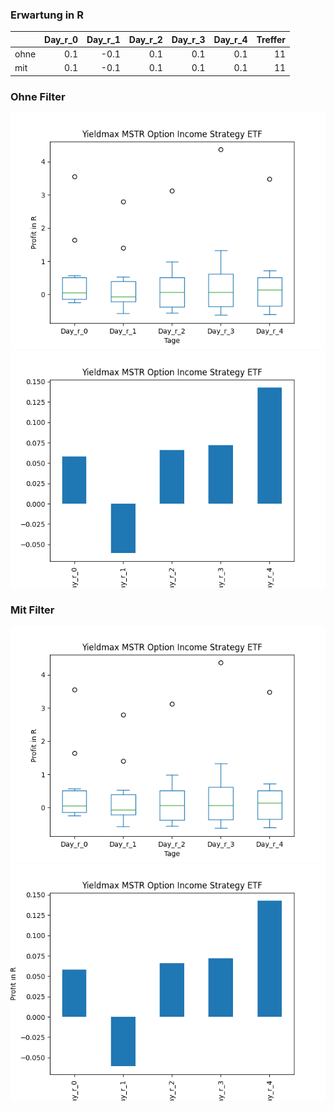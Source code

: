 ### Erwartung in R
|      |   Day_r_0 |   Day_r_1 |   Day_r_2 |   Day_r_3 |   Day_r_4 |   Treffer |
|:-----|----------:|----------:|----------:|----------:|----------:|----------:|
| ohne |       0.1 |      -0.1 |       0.1 |       0.1 |       0.1 |        11 |
| mit  |       0.1 |      -0.1 |       0.1 |       0.1 |       0.1 |        11 |

### Ohne Filter
![image info](./data/MSTY_box_all.png)
![image info](./data/MSTY_median_all.png)

### Mit Filter
![image info](./data/MSTY_box_filtered.png)
![image info](./data/MSTY_median_filtered.png)